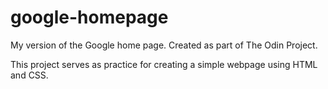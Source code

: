 # google-homepage

My version of the Google home page. Created as part of The Odin Project. 

This project serves as practice for creating a simple webpage using HTML and CSS. 